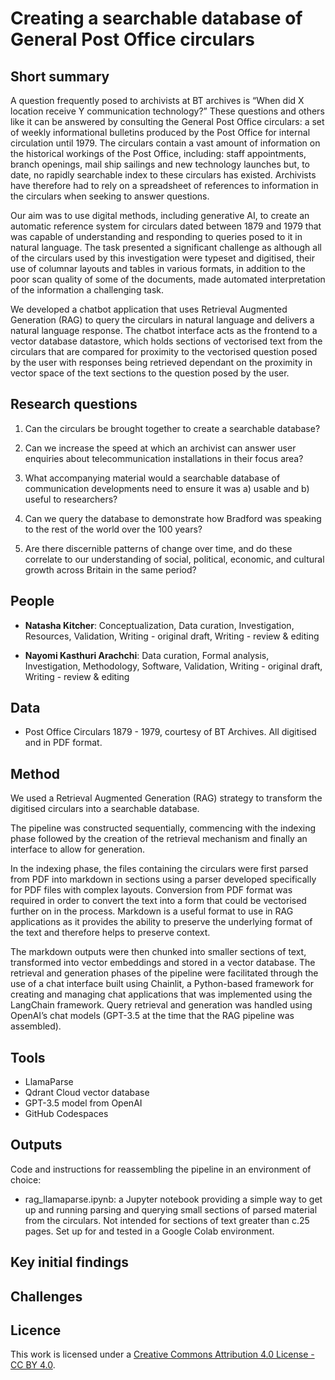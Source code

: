 # Creating a searchable database of General Post Office circulars

## Short summary
A question frequently posed to archivists at BT archives is “When did X location receive Y communication technology?” These questions and others like it can be answered by consulting the General Post Office circulars: a set of weekly informational bulletins produced by the Post Office for internal circulation until 1979. The circulars contain a vast amount of information on the historical workings of the Post Office, including: staff appointments, branch openings, mail ship sailings and new technology launches but, to date, no rapidly searchable index to these circulars has existed. Archivists have therefore had to rely on a spreadsheet of references to information in the circulars when seeking to answer questions. 

Our aim was to use digital methods, including generative AI, to create an automatic reference system for circulars dated between 1879 and 1979 that was capable of understanding and responding to queries posed to it in natural language. The task presented a significant challenge as although all of the circulars used by this investigation were typeset and digitised, their use of columnar layouts and tables in various formats, in addition to the poor scan quality of some of the documents, made automated interpretation of the information a challenging task. 

We developed a chatbot application that uses Retrieval Augmented Generation (RAG) to query the circulars in natural language and delivers a natural language response. The chatbot interface acts as the frontend to a vector database datastore, which holds sections of vectorised text from the circulars that are compared for proximity to the vectorised question posed by the user with responses being retrieved dependant on the proximity in vector space of the text sections to the question posed by the user. 


## Research questions

1) Can the circulars be brought together to create a searchable database?
   
2) Can we increase the speed at which an archivist can answer user enquiries about telecommunication installations in their focus area?

3) What accompanying material would a searchable database of communication developments need to ensure it was a) usable and b) useful to researchers?
   
4) Can we query the database to demonstrate how Bradford was speaking to the rest of the world over the 100 years?
   
5) Are there discernible patterns of change over time, and do these correlate to our understanding of social, political, economic, and cultural growth across Britain in the same period?



## People 

- **Natasha Kitcher**: Conceptualization, Data curation, Investigation, Resources, Validation, Writing - original draft, Writing - review & editing 

- **Nayomi Kasthuri Arachchi**: Data curation, Formal analysis, Investigation, Methodology, Software, Validation, Writing - original draft, Writing - review & editing



## Data
- Post Office Circulars 1879 - 1979, courtesy of BT Archives. All digitised and in PDF format.  


## Method
We used a Retrieval Augmented Generation (RAG) strategy to transform the digitised circulars into a searchable database. 

​​The pipeline was constructed sequentially, commencing with the indexing phase followed by the creation of the retrieval mechanism and finally an interface to allow for generation.

In the indexing phase, the files containing the circulars were first parsed from PDF into markdown in sections using a parser developed specifically for PDF files with complex layouts. Conversion from PDF format was required in order to convert the text into a form that could be vectorised further on in the process. Markdown is a useful format to use in RAG applications as it provides the ability to preserve the underlying format of the text and therefore helps to preserve context. 

The markdown outputs were then chunked into smaller sections of text, transformed into vector embeddings and stored in a vector database. The retrieval and generation phases of the pipeline were facilitated through the use of a chat interface built using Chainlit, a Python-based framework for creating and managing chat applications that was implemented using the LangChain framework. Query retrieval and generation was handled using OpenAI’s chat models (GPT-3.5 at the time that the RAG pipeline was assembled). 


## Tools
- LlamaParse
- Qdrant Cloud vector database
- GPT-3.5 model from OpenAI
- GitHub Codespaces


## Outputs
Code and instructions for reassembling the pipeline in an environment of choice:
- rag_llamaparse.ipynb: a Jupyter notebook providing a simple way to get up and running parsing and querying small sections of parsed material from the circulars. Not intended for sections of text greater than c.25 pages. Set up for and tested in a Google Colab environment.  


## Key initial findings


## Challenges




## Licence 
This work is licensed under a [Creative Commons Attribution 4.0 License - CC BY 4.0](https://creativecommons.org/licenses/by/4.0/).
